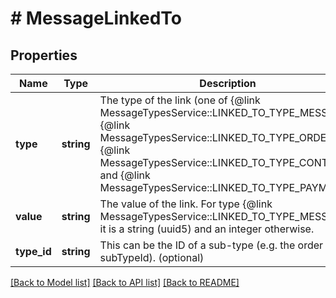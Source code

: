 # # MessageLinkedTo

## Properties

Name | Type | Description | Notes
------------ | ------------- | ------------- | -------------
**type** | **string** | The type of the link (one of {@link MessageTypesService::LINKED_TO_TYPE_MESSAGE}, {@link MessageTypesService::LINKED_TO_TYPE_ORDER}, {@link MessageTypesService::LINKED_TO_TYPE_CONTACT} and {@link MessageTypesService::LINKED_TO_TYPE_PAYMENT}) | [optional]
**value** | **string** | The value of the link. For type {@link MessageTypesService::LINKED_TO_TYPE_MESSAGE} it is a string (uuid5) and an integer otherwise. | [optional]
**type_id** | **string** | This can be the ID of a sub-type (e.g. the order subTypeId). (optional) | [optional]

[[Back to Model list]](../../README.md#models) [[Back to API list]](../../README.md#endpoints) [[Back to README]](../../README.md)
